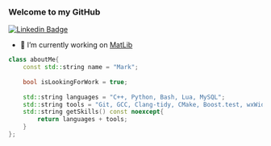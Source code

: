 ### Welcome to my GitHub

[![Linkedin Badge](https://img.shields.io/badge/-Shivix-blue?style=flat-square&logo=Linkedin&logoColor=white&link=https://www.linkedin.com/in/mark-oborne-534301196/)](https://www.linkedin.com/in/mark-oborne-534301196/)

- 🔭 I’m currently working on [MatLib](https://github.com/Shivix/Matrix-Library)

```cpp
class aboutMe{
    const std::string name = "Mark";
    
    bool isLookingForWork = true;
    
    std::string languages = "C++, Python, Bash, Lua, MySQL";
    std::string tools = "Git, GCC, Clang-tidy, CMake, Boost.test, wxWidgets, OpenCV";
    std::string getSkills() const noexcept{
        return languages + tools;
    }
};
```
